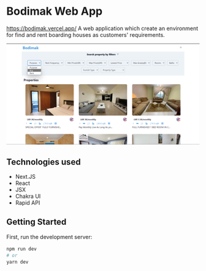 # Bodimak Web App

https://bodimak.vercel.app/
A web application which create an environment for find and rent boarding houses as customers' requirements.

![](./assests/images/prev.png)

## Technologies used

- Next.JS
- React
- JSX
- Chakra UI
- Rapid API

## Getting Started

First, run the development server:

```bash
npm run dev
# or
yarn dev
```

